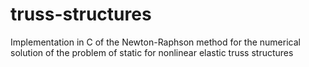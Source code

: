 # truss-structures
Implementation in C of the Newton-Raphson method for the numerical solution of the problem of static for nonlinear elastic truss structures
